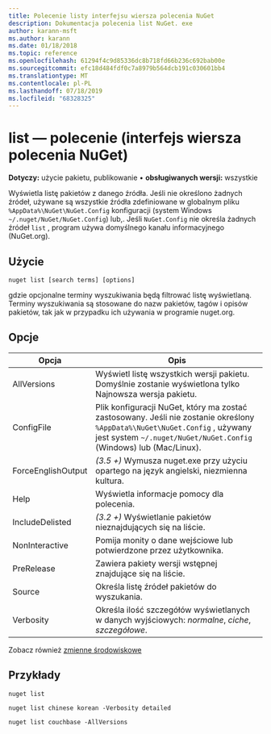 ```yaml
---
title: Polecenie listy interfejsu wiersza polecenia NuGet
description: Dokumentacja polecenia list NuGet. exe
author: karann-msft
ms.author: karann
ms.date: 01/18/2018
ms.topic: reference
ms.openlocfilehash: 61294f4c9d85336dc8b718fd66b236c692bab00e
ms.sourcegitcommit: efc18d484fdf0c7a8979b564dcb191c030601bb4
ms.translationtype: MT
ms.contentlocale: pl-PL
ms.lasthandoff: 07/18/2019
ms.locfileid: "68328325"
---
```

# <a name="list-command-nuget-cli"></a>list — polecenie (interfejs wiersza polecenia NuGet)

**Dotyczy:** użycie pakietu, publikowanie &bullet; **obsługiwanych wersji:** wszystkie

Wyświetla listę pakietów z danego źródła. Jeśli nie określono żadnych źródeł, używane są wszystkie źródła zdefiniowane w globalnym pliku `%AppData%\NuGet\NuGet.Config` konfiguracji (system Windows `~/.nuget/NuGet/NuGet.Config`) lub,. Jeśli `NuGet.Config` nie określa żadnych źródeł `list` , program używa domyślnego kanału informacyjnego (NuGet.org).

## <a name="usage"></a>Użycie

```cli
nuget list [search terms] [options]
```

gdzie opcjonalne terminy wyszukiwania będą filtrować listę wyświetlaną. Terminy wyszukiwania są stosowane do nazw pakietów, tagów i opisów pakietów, tak jak w przypadku ich używania w programie nuget.org.

## <a name="options"></a>Opcje

| Opcja | Opis |
| --- | --- |
| AllVersions | Wyświetl listę wszystkich wersji pakietu. Domyślnie zostanie wyświetlona tylko Najnowsza wersja pakietu. |
| ConfigFile | Plik konfiguracji NuGet, który ma zostać zastosowany. Jeśli nie zostanie określony `%AppData%\NuGet\NuGet.Config` , używany jest system `~/.nuget/NuGet/NuGet.Config` (Windows) lub (Mac/Linux).|
| ForceEnglishOutput | *(3.5 +)* Wymusza nuget.exe przy użyciu opartego na język angielski, niezmienna kultura. |
| Help | Wyświetla informacje pomocy dla polecenia. |
| IncludeDelisted | *(3.2 +)* Wyświetlanie pakietów nieznajdujących się na liście. |
| NonInteractive | Pomija monity o dane wejściowe lub potwierdzone przez użytkownika. |
| PreRelease | Zawiera pakiety wersji wstępnej znajdujące się na liście. |
| Source | Określa listę źródeł pakietów do wyszukania. |
| Verbosity | Określa ilość szczegółów wyświetlanych w danych wyjściowych: *normalne*, *ciche*, *szczegółowe*. |

Zobacz również [zmienne środowiskowe](cli-ref-environment-variables.md)

## <a name="examples"></a>Przykłady

```cli
nuget list

nuget list chinese korean -Verbosity detailed

nuget list couchbase -AllVersions
```
